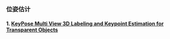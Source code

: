 ### 位姿估计

#### 1. [KeyPose Multi View 3D Labeling and Keypoint Estimation for Transparent Objects](PoseEstimate/note/KeyPose_Multi_View_3D_Labeling_and_Keypoint_Estimation_for_Transparent_Objects.md)
